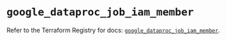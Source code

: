 # `google_dataproc_job_iam_member`

Refer to the Terraform Registry for docs: [`google_dataproc_job_iam_member`](https://registry.terraform.io/providers/hashicorp/google/5.12.0/docs/resources/dataproc_job_iam_member).
